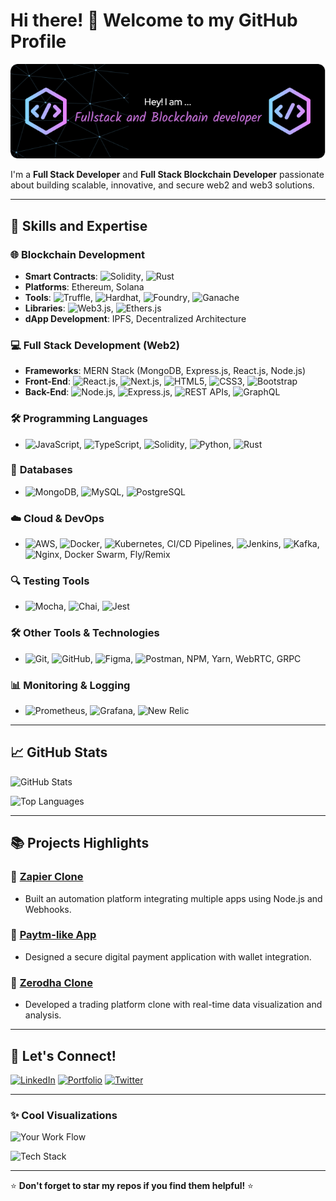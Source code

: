 # Hi there! 👋 Welcome to my GitHub Profile

![Profile Banner](https://github.com/deepvk18/deepvk18/blob/main/github-header-image.png)

I'm a **Full Stack Developer** and **Full Stack Blockchain Developer** passionate about building scalable, innovative, and secure web2 and web3 solutions. 

---

## 🚀 Skills and Expertise

### 🌐 **Blockchain Development**
- **Smart Contracts**: ![Solidity](https://img.shields.io/badge/Solidity-363636?style=flat&logo=solidity&logoColor=white), ![Rust](https://img.shields.io/badge/Rust-000000?style=flat&logo=rust&logoColor=white)
- **Platforms**: Ethereum, Solana
- **Tools**: ![Truffle](https://img.shields.io/badge/Truffle-563D7C?style=flat&logo=truffle&logoColor=white), ![Hardhat](https://img.shields.io/badge/Hardhat-FFD700?style=flat&logo=hardhat&logoColor=black), ![Foundry](https://img.shields.io/badge/Foundry-black?style=flat), ![Ganache](https://img.shields.io/badge/Ganache-8A2BE2?style=flat&logoColor=white)
- **Libraries**: ![Web3.js](https://img.shields.io/badge/Web3.js-F16822?style=flat&logo=web3.js&logoColor=white), ![Ethers.js](https://img.shields.io/badge/Ethers.js-663399?style=flat&logoColor=white)
- **dApp Development**: IPFS, Decentralized Architecture

### 💻 **Full Stack Development (Web2)**
- **Frameworks**: MERN Stack (MongoDB, Express.js, React.js, Node.js)
- **Front-End**: ![React.js](https://img.shields.io/badge/React.js-61DAFB?style=flat&logo=react&logoColor=black), ![Next.js](https://img.shields.io/badge/Next.js-000000?style=flat&logo=next.js&logoColor=white), ![HTML5](https://img.shields.io/badge/HTML5-E34F26?style=flat&logo=html5&logoColor=white), ![CSS3](https://img.shields.io/badge/CSS3-1572B6?style=flat&logo=css3&logoColor=white), ![Bootstrap](https://img.shields.io/badge/Bootstrap-563D7C?style=flat&logo=bootstrap&logoColor=white)
- **Back-End**: ![Node.js](https://img.shields.io/badge/Node.js-339933?style=flat&logo=node.js&logoColor=white), ![Express.js](https://img.shields.io/badge/Express.js-000000?style=flat&logo=express&logoColor=white), ![REST APIs](https://img.shields.io/badge/REST-02569B?style=flat&logo=rest&logoColor=white), ![GraphQL](https://img.shields.io/badge/GraphQL-E10098?style=flat&logo=graphql&logoColor=white)

### 🛠 **Programming Languages**
- ![JavaScript](https://img.shields.io/badge/JavaScript-F7DF1E?style=flat&logo=javascript&logoColor=black), ![TypeScript](https://img.shields.io/badge/TypeScript-007ACC?style=flat&logo=typescript&logoColor=white), ![Solidity](https://img.shields.io/badge/Solidity-363636?style=flat&logo=solidity&logoColor=white), ![Python](https://img.shields.io/badge/Python-3776AB?style=flat&logo=python&logoColor=white), ![Rust](https://img.shields.io/badge/Rust-000000?style=flat&logo=rust&logoColor=white)

### 💾 **Databases**
- ![MongoDB](https://img.shields.io/badge/MongoDB-47A248?style=flat&logo=mongodb&logoColor=white), ![MySQL](https://img.shields.io/badge/MySQL-4479A1?style=flat&logo=mysql&logoColor=white), ![PostgreSQL](https://img.shields.io/badge/PostgreSQL-336791?style=flat&logo=postgresql&logoColor=white)

### ☁️ **Cloud & DevOps**
- ![AWS](https://img.shields.io/badge/AWS-232F3E?style=flat&logo=amazon-aws&logoColor=white), ![Docker](https://img.shields.io/badge/Docker-2496ED?style=flat&logo=docker&logoColor=white), ![Kubernetes](https://img.shields.io/badge/Kubernetes-326CE5?style=flat&logo=kubernetes&logoColor=white), CI/CD Pipelines, ![Jenkins](https://img.shields.io/badge/Jenkins-D24939?style=flat&logo=jenkins&logoColor=white), ![Kafka](https://img.shields.io/badge/Kafka-231F20?style=flat&logo=apache-kafka&logoColor=white), ![Nginx](https://img.shields.io/badge/Nginx-009639?style=flat&logo=nginx&logoColor=white), Docker Swarm, Fly/Remix

### 🔍 **Testing Tools**
- ![Mocha](https://img.shields.io/badge/Mocha-8D6748?style=flat&logo=mocha&logoColor=white), ![Chai](https://img.shields.io/badge/Chai-A30701?style=flat), ![Jest](https://img.shields.io/badge/Jest-C21325?style=flat&logo=jest&logoColor=white)

### 🛠 **Other Tools & Technologies**
- ![Git](https://img.shields.io/badge/Git-F05032?style=flat&logo=git&logoColor=white), ![GitHub](https://img.shields.io/badge/GitHub-181717?style=flat&logo=github&logoColor=white), ![Figma](https://img.shields.io/badge/Figma-F24E1E?style=flat&logo=figma&logoColor=white), ![Postman](https://img.shields.io/badge/Postman-FF6C37?style=flat&logo=postman&logoColor=white), NPM, Yarn, WebRTC, GRPC

### 📊 **Monitoring & Logging**
- ![Prometheus](https://img.shields.io/badge/Prometheus-E6522C?style=flat&logo=prometheus&logoColor=white), ![Grafana](https://img.shields.io/badge/Grafana-F46800?style=flat&logo=grafana&logoColor=white), ![New Relic](https://img.shields.io/badge/New%20Relic-008C99?style=flat&logo=new-relic&logoColor=white)

---

## 📈 GitHub Stats

![GitHub Stats](https://github-readme-stats.vercel.app/api?username=your-username&show_icons=true&theme=radical)

![Top Languages](https://github-readme-stats.vercel.app/api/top-langs/?username=your-username&layout=compact&theme=radical)

---

## 📚 Projects Highlights

### 🌟 [Zapier Clone](https://github.com/your-username/zapier-clone)
- Built an automation platform integrating multiple apps using Node.js and Webhooks.

### 🌟 [Paytm-like App](https://github.com/your-username/paytm-clone)
- Designed a secure digital payment application with wallet integration.

### 🌟 [Zerodha Clone](https://github.com/your-username/zerodha-clone)
- Developed a trading platform clone with real-time data visualization and analysis.

---

## 🤝 Let's Connect!

[![LinkedIn](https://img.shields.io/badge/LinkedIn-blue?style=flat&logo=linkedin)](https://www.linkedin.com/in/your-profile) 
[![Portfolio](https://img.shields.io/badge/Portfolio-000000?style=flat&logo=firefox)](https://your-portfolio-link.com) 
[![Twitter](https://img.shields.io/badge/Twitter-1DA1F2?style=flat&logo=twitter)](https://twitter.com/your-profile)

---

### ✨ Cool Visualizations

![Your Work Flow](https://user-images.githubusercontent.com/placeholder/your-flow-diagram.png)

![Tech Stack](https://user-images.githubusercontent.com/placeholder/your-tech-stack-diagram.png)

---

⭐️ **Don't forget to star my repos if you find them helpful!** ⭐️
